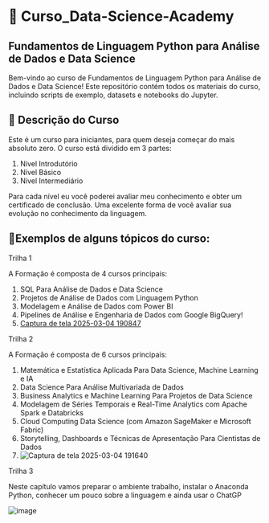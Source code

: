 # 🚀 Curso_Data-Science-Academy


## Fundamentos de Linguagem Python para Análise de Dados e Data Science

Bem-vindo ao curso de Fundamentos de Linguagem Python para Análise de Dados e Data Science! Este repositório contém todos os materiais do curso, incluindo scripts de exemplo, datasets e notebooks do Jupyter.

## 🚀 Descrição do Curso

Este é um curso para iniciantes, para quem deseja começar do mais absoluto zero. O curso está dividido em 3 partes:


1. Nível Introdutório
2. Nível Básico
3. Nível Intermediário

Para cada nível eu você poderei avaliar meu conhecimento e obter um certificado de conclusão. Uma excelente forma de você avaliar sua evolução no conhecimento da linguagem.

## 🚀Exemplos de alguns tópicos do curso:

Trilha 1

A Formação é composta de 4 cursos principais:
1. SQL Para Análise de Dados e Data Science
2. Projetos de Análise de Dados com Linguagem Python
3. Modelagem e Análise de Dados com Power BI
4. Pipelines de Análise e Engenharia de Dados com Google BigQuery!
5. [Captura de tela 2025-03-04 190847](https://github.com/user-attachments/assets/ced385fa-6854-490b-b8f5-34024e488c48)


 Trilha 2

A Formação é composta de 6 cursos principais:
1. Matemática e Estatística Aplicada Para Data Science, Machine Learning e IA
2. Data Science Para Análise Multivariada de Dados
3. Business Analytics e Machine Learning Para Projetos de Data Science
4. Modelagem de Séries Temporais e Real-Time Analytics com Apache Spark e Databricks
5. Cloud Computing Data Science (com Amazon SageMaker e Microsoft Fabric)
6. Storytelling, Dashboards e Técnicas de Apresentação Para Cientistas de Dados
7. ![Captura de tela 2025-03-04 191640](https://github.com/user-attachments/assets/614c0a36-f7d2-46ea-b13b-e5dd3acd7f5e)

Trilha 3

Neste  capítulo  vamos  preparar  o  ambiente  trabalho,  instalar  o  Anaconda  Python, conhecer um pouco sobre a linguagem e ainda usar o ChatGP

![image](https://github.com/user-attachments/assets/e614b733-c11b-4861-86ac-a726f0fdb134)


